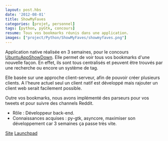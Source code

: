 ```yaml
---
layout: post.hbs
date: '2012-08-01'
title: ShowMyFaves
categories: [projet, personnel]
tags: [python, pyGtk, concours]
resume: Tous vos bookmarks réunis dans une application.
images: ["project/Python/ShowMyFaves/showmyfaves.png"]
---
```

Application native réalisée en 3 semaines, pour le concours <a href="http://developer.ubuntu.com/showdown/" target="_blank">UbuntuAppShowDown</a>. Elle permet de voir tous vos bookmarks d'une nouvelle façon. En effet, ils sont tous centralisés et peuvent être trouvés par une recherche ou encore un système de tag.

Elle basée sur une approche client-serveur, afin de pouvoir créer plusieurs clients. A l'heure actuel seul un client natif est développé mais rajouter un client web serait facilement possible. 

Outre vos bookmarks, nous avons implémenté des parseurs pour vos tweets et pour suivre des channels Reddit.

* Rôle : Développeur back-end.
* Connaissances acquises : py-gtk, asyncore, maximiser son développement car 3 semaines ça passe très vite.

<div class="container-link">
  <a href="http://audrey.lydiman.net/ShowMyFaves/" target="_blank">Site</a>
  <a href="https://launchpad.net/showmyfaves" target="_blank">Launchpad</a>
</div>